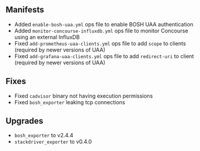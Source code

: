 ## Manifests

* Added `enable-bosh-uaa.yml` ops file to enable BOSH UAA authentication
* Added `monitor-concourse-influxdb.yml` ops file to monitor Concourse using an external InfluxDB
* Fixed `add-prometheus-uaa-clients.yml` ops file to add `scope` to clients (required by newer versions of UAA)
* Fixed `add-grafana-uaa-clients.yml` ops file to add `redirect-uri` to client (required by newer versions of UAA)

## Fixes

* Fixed `cadvisor` binary not having execution permissions
* Fixed `bosh_exporter` leaking tcp connections

## Upgrades

* `bosh_exporter` to v2.4.4
* `stackdriver_exporter` to v0.4.0
